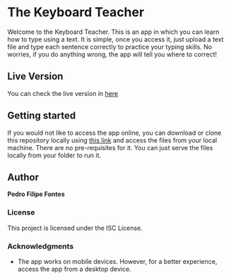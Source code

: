 # The Keyboard Teacher

Welcome to the Keyboard Teacher. This is an app in which you can learn how to type using a text. It is simple, once you access it, just upload a text file and type each sentence correctly to practice your typing skills. No worries, if you do anything wrong, the app will tell you where to correct!

## Live Version

You can check the live version in [here](https://pedrofilipefontes.github.io/keyboard-typer/)

## Getting started

If you would not like to access the app online, you can download or clone this repository locally using [this link](https://github.com/pedrofilipefontes/keyboard-typer/archive/master.zip) and access the files from your local machine. There are no pre-requisites for it. You can just serve the files locally from your folder to run it.

## Author

**Pedro Filipe Fontes**

### License

This project is licensed under the ISC License.

### Acknowledgments

* The app works on mobile devices. However, for a better experience, access the app from a desktop device.